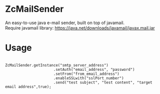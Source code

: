 # ZcMailSender
An easy-to-use java e-mail sender, built on top of javamail.
<br>Require javamail library: https://java.net/downloads/javamail/javax.mail.jar
# Usage

<pre><code>
ZcMailSender.getInstance("smtp_server_address")
					  .setAuth("email_address", "password")
					  .setFrom("from_email_address")
					  .enableSSLwith("sslPort_number")
					  .send("test subject", "test content", "target email address",true);
</code></pre>
